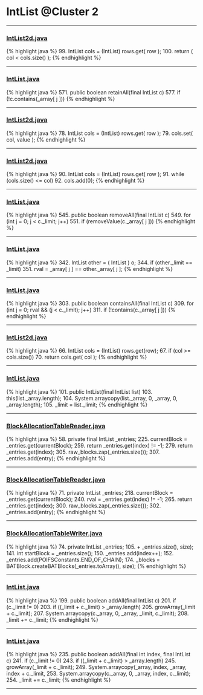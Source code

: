 # IntList @Cluster 2

***

### [IntList2d.java](https://searchcode.com/codesearch/view/15642640/)
{% highlight java %}
99. IntList cols = (IntList) rows.get( row );
100. return ( col < cols.size() );
{% endhighlight %}

***

### [IntList.java](https://searchcode.com/codesearch/view/15642643/)
{% highlight java %}
571. public boolean retainAll(final IntList c)
577.         if (!c.contains(_array[ j ]))
{% endhighlight %}

***

### [IntList2d.java](https://searchcode.com/codesearch/view/15642640/)
{% highlight java %}
78. IntList cols = (IntList) rows.get( row );
79. cols.set( col, value );
{% endhighlight %}

***

### [IntList2d.java](https://searchcode.com/codesearch/view/15642640/)
{% highlight java %}
90. IntList cols = (IntList) rows.get( row );
91. while (cols.size() <= col)
92.     cols.add(0);
{% endhighlight %}

***

### [IntList.java](https://searchcode.com/codesearch/view/15642643/)
{% highlight java %}
545. public boolean removeAll(final IntList c)
549.     for (int j = 0; j < c._limit; j++)
551.         if (removeValue(c._array[ j ]))
{% endhighlight %}

***

### [IntList.java](https://searchcode.com/codesearch/view/15642643/)
{% highlight java %}
342. IntList other = ( IntList ) o;
344. if (other._limit == _limit)
351.         rval = _array[ j ] == other._array[ j ];
{% endhighlight %}

***

### [IntList.java](https://searchcode.com/codesearch/view/15642643/)
{% highlight java %}
303. public boolean containsAll(final IntList c)
309.         for (int j = 0; rval && (j < c._limit); j++)
311.             if (!contains(c._array[ j ]))
{% endhighlight %}

***

### [IntList2d.java](https://searchcode.com/codesearch/view/15642640/)
{% highlight java %}
66. IntList cols = (IntList) rows.get(row);
67. if (col >= cols.size())
70.     return cols.get( col );
{% endhighlight %}

***

### [IntList.java](https://searchcode.com/codesearch/view/15642643/)
{% highlight java %}
101. public IntList(final IntList list)
103.     this(list._array.length);
104.     System.arraycopy(list._array, 0, _array, 0, _array.length);
105.     _limit = list._limit;
{% endhighlight %}

***

### [BlockAllocationTableReader.java](https://searchcode.com/codesearch/view/97398057/)
{% highlight java %}
58. private final IntList _entries;
225.             currentBlock = _entries.get(currentBlock);
259.         return _entries.get(index) != -1;
279.         return _entries.get(index);
305.                 raw_blocks.zap(_entries.size());
307.             _entries.add(entry);
{% endhighlight %}

***

### [BlockAllocationTableReader.java](https://searchcode.com/codesearch/view/15642268/)
{% highlight java %}
71. private IntList _entries;
218.         currentBlock = _entries.get(currentBlock);
240.         rval = _entries.get(index) != -1;
265.         return _entries.get(index);
300.                 raw_blocks.zap(_entries.size());
302.             _entries.add(entry);
{% endhighlight %}

***

### [BlockAllocationTableWriter.java](https://searchcode.com/codesearch/view/15642252/)
{% highlight java %}
74. private IntList    _entries;
105.                                                   + _entries.size(), size);
141.     int startBlock = _entries.size();
150.             _entries.add(index++);
152.         _entries.add(POIFSConstants.END_OF_CHAIN);
174.     _blocks = BATBlock.createBATBlocks(_entries.toArray(), size);
{% endhighlight %}

***

### [IntList.java](https://searchcode.com/codesearch/view/15642643/)
{% highlight java %}
199. public boolean addAll(final IntList c)
201.     if (c._limit != 0)
203.         if ((_limit + c._limit) > _array.length)
205.             growArray(_limit + c._limit);
207.         System.arraycopy(c._array, 0, _array, _limit, c._limit);
208.         _limit += c._limit;
{% endhighlight %}

***

### [IntList.java](https://searchcode.com/codesearch/view/15642643/)
{% highlight java %}
235. public boolean addAll(final int index, final IntList c)
241.     if (c._limit != 0)
243.         if ((_limit + c._limit) > _array.length)
245.             growArray(_limit + c._limit);
249.         System.arraycopy(_array, index, _array, index + c._limit,
253.         System.arraycopy(c._array, 0, _array, index, c._limit);
254.         _limit += c._limit;
{% endhighlight %}

***

